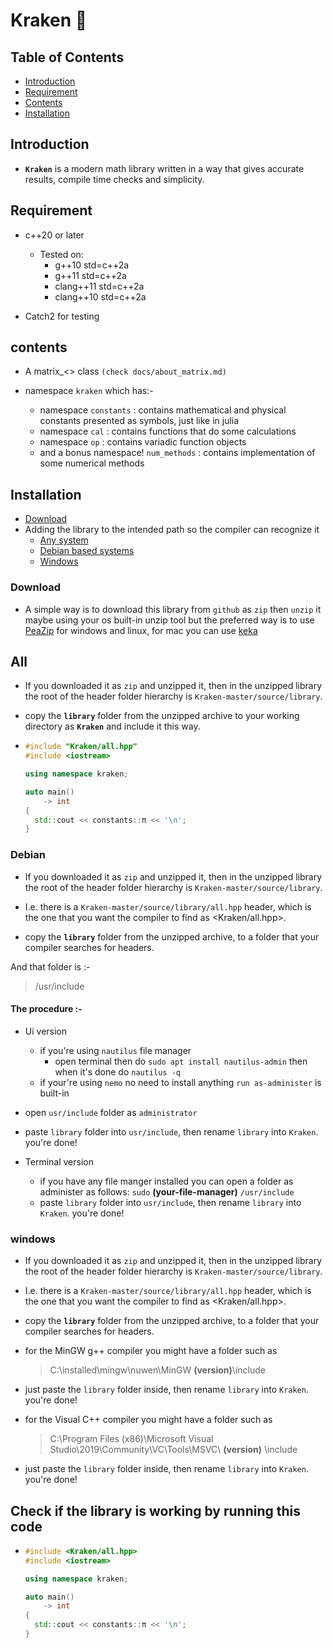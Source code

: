 # Kraken :octopus:

## Table of Contents

* [Introduction](#introduction)
* [Requirement](#requirement)
* [Contents](#contents)
* [Installation](#installation)

## Introduction

* **`Kraken`** is a modern math library written in a way that gives accurate results, compile time checks and simplicity.

## Requirement

* c++20 or later
  * Tested on:
    * g++10 std=c++2a
    * g++11 std=c++2a
    * clang++11 std=c++2a
    * clang++10 std=c++2a

* Catch2 for testing

## contents

* A matrix_<> class `(check docs/about_matrix.md)`

* namespace `kraken` which has:-

  * namespace `constants` : contains mathematical and physical constants presented as symbols, just like in julia
  * namespace `cal`       : contains functions that do some calculations
  * namespace `op`        : contains variadic function objects
  * and a bonus namespace! `num_methods` : contains implementation of some numerical methods

## Installation

* [Download](#download)
* Adding the library to the intended path so the compiler can recognize it
  * [Any system](#all)
  * [Debian based systems](#debian)
  * [Windows](#windows)

### Download

* A simple way is to download this library from `github` as `zip` then `unzip` it maybe using your os built-in unzip tool but the preferred way is to use [PeaZip][] for windows and linux, for mac you can use [keka][]

## All

* If you downloaded it as `zip` and unzipped it, then in the unzipped library the root of the header folder hierarchy is `Kraken-master/source/library`.

* copy the **`library`** folder from the unzipped archive to your working directory as **`Kraken`** and include it this way.

* ```cpp
  #include "Kraken/all.hpp"
  #include <iostream>

  using namespace kraken;

  auto main()
      -> int
  {
    std::cout << constants::π << '\n';
  }
  ```

### Debian

* If you downloaded it as `zip` and unzipped it, then in the unzipped library the root of the header folder hierarchy is `Kraken-master/source/library`.

* I.e. there is a `Kraken-master/source/library/all.hpp` header, which is the one that you want the compiler to find as <Kraken/all.hpp>.

* copy the **`library`** folder from the unzipped archive, to a folder that your compiler searches for headers.

And that folder is :-
> /usr/include

#### The procedure :-

* Ui version
  * if you're using `nautilus` file manager
    * open terminal then do `sudo apt install nautilus-admin` then when it's done do `nautilus -q`
  * if your're using `nemo` no need to install anything `run as-administer` is built-in

* open `usr/include` folder as `administrator`
* paste `library` folder into `usr/include`, then rename `library` into `Kraken`. you're done!

* Terminal version
  * if you have any file manger installed you can open a folder as administer as follows:
    `sudo` **(your-file-manager)** ` /usr/include `
  * paste `library` folder into `usr/include`, then rename `library` into `Kraken`. you're done!

### windows

* If you downloaded it as `zip` and unzipped it, then in the unzipped library the root of the header folder hierarchy is `Kraken-master/source/library`.

* I.e. there is a `Kraken-master/source/library/all.hpp` header, which is the one that you want the compiler to find as <Kraken/all.hpp>.

* copy the **`library`** folder from the unzipped archive, to a folder that your compiler searches for headers.

* for the MinGW g++ compiler you might have a folder such as
  > C:\installed\mingw\nuwen\MinGW **(version)**\include
* just paste the `library` folder inside, then rename `library` into `Kraken`. you're done!

* for the Visual C++ compiler you might have a folder such as
  > C:\Program Files (x86)\Microsoft Visual Studio\2019\Community\VC\Tools\MSVC\ **(version)** \include
* just paste the `library` folder inside, then rename `library` into `Kraken`. you're done!

## Check if the library is working by running this code

* ```cpp
  #include <Kraken/all.hpp>
  #include <iostream>

  using namespace kraken;

  auto main()
      -> int
  {
    std::cout << constants::π << '\n';
  }
  ```

[PeaZip]: https://peazip.github.io/
[keka]: https://www.keka.io/en/
